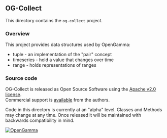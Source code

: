 OG-Collect
----------
This directory contains the `og-collect` project.

### Overview

This project provides data structures used by OpenGamma:

* tuple - an implementation of the "pair" concept
* timeseries - hold a value that changes over time
* range - holds representations of ranges


### Source code

OG-Collect is released as Open Source Software using the
[Apache v2.0 license](http://www.apache.org/licenses/LICENSE-2.0.html).  
Commercial support is [available](http://www.opengamma.com/) from the authors.

Code in this directory is currently at an "alpha" level.
Classes and Methods may change at any time.
Once released it will be maintained with backwards compatibility in mind.

[![OpenGamma](http://developers.opengamma.com/res/display/default/chrome/masthead_logo.png "OpenGamma")](http://developers.opengamma.com)

